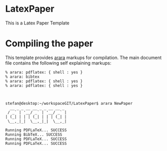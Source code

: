 LatexPaper
==========

This is a Latex Paper Template

Compiling the paper
===================

This template provides [arara](https://github.com/cereda/arara) markups for compilation. The main document file contains the following self explaining markups:

    % arara: pdflatex: { shell : yes }
    % arara: bibtex
    % arara: pdflatex: { shell : yes }
    % arara: pdflatex: { shell : yes }



    stefan@desktop:~/workspaceGIT/LatexPaper$ arara NewPaper
      __ _ _ __ __ _ _ __ __ _ 
     / _` | '__/ _` | '__/ _` |
    | (_| | | | (_| | | | (_| |
     \__,_|_|  \__,_|_|  \__,_|

    Running PDFLaTeX... SUCCESS
    Running BibTeX... SUCCESS
    Running PDFLaTeX... SUCCESS
    Running PDFLaTeX... SUCCESS
